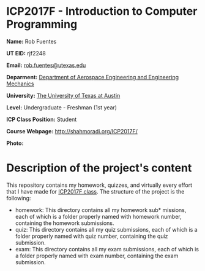 # ICP2017F - Introduction to Computer Programming

__Name:__ Rob Fuentes

__UT EID:__ rjf2248

__Email:__ rob.fuentes@utexas.edu

__Deparment:__ [Department of Aerospace Engineering and Engineering Mechanics](http://ae.utexas.edu)

__University:__ [The University of Texas at Austin](http://utexas.edu)

__Level:__ Undergraduate - Freshman (1st year)

__ICP Class Position:__ Student

__Course Webpage:__ http://shahmoradi.org/ICP2017F/

__Photo:__ 

# Description of the project's content

This repository contains my homework, quizzes, and virtually every effort that I have made for [ICP2017F class](http://www.shahmoradi.org/ICP2017F/).  The structure of the project is the following:

* homework: 
This directory contains all my homework sub* missions, each of which is a folder properly named with homework number, containing the homework submissions.
* quiz:
This directory contains all my quiz submissions, each of which is a folder properly named with quiz number, containing the quiz submission.
* exam:
This directory contains all my exam submissions, each of which is a folder properly named with exam number, containing the exam submission.
